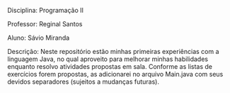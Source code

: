 Disciplina: Programação II

Professor: Reginal Santos

Aluno: Sávio Miranda

Descrição:
    Neste repositório estão minhas primeiras experiências com a linguagem Java, no qual aproveito para melhorar minhas habilidades enquanto resolvo atividades propostas em sala. Conforme as listas de exercícios forem propostas, as adicionarei no arquivo Main.java com seus devidos separadores (sujeitos a mudanças futuras).
